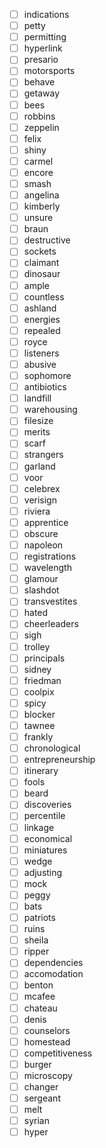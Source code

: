 - [ ] indications
- [ ] petty
- [ ] permitting
- [ ] hyperlink
- [ ] presario
- [ ] motorsports
- [ ] behave
- [ ] getaway
- [ ] bees
- [ ] robbins
- [ ] zeppelin
- [ ] felix
- [ ] shiny
- [ ] carmel
- [ ] encore
- [ ] smash
- [ ] angelina
- [ ] kimberly
- [ ] unsure
- [ ] braun
- [ ] destructive
- [ ] sockets
- [ ] claimant
- [ ] dinosaur
- [ ] ample
- [ ] countless
- [ ] ashland
- [ ] energies
- [ ] repealed
- [ ] royce
- [ ] listeners
- [ ] abusive
- [ ] sophomore
- [ ] antibiotics
- [ ] landfill
- [ ] warehousing
- [ ] filesize
- [ ] merits
- [ ] scarf
- [ ] strangers
- [ ] garland
- [ ] voor
- [ ] celebrex
- [ ] verisign
- [ ] riviera
- [ ] apprentice
- [ ] obscure
- [ ] napoleon
- [ ] registrations
- [ ] wavelength
- [ ] glamour
- [ ] slashdot
- [ ] transvestites
- [ ] hated
- [ ] cheerleaders
- [ ] sigh
- [ ] trolley
- [ ] principals
- [ ] sidney
- [ ] friedman
- [ ] coolpix
- [ ] spicy
- [ ] blocker
- [ ] tawnee
- [ ] frankly
- [ ] chronological
- [ ] entrepreneurship
- [ ] itinerary
- [ ] fools
- [ ] beard
- [ ] discoveries
- [ ] percentile
- [ ] linkage
- [ ] economical
- [ ] miniatures
- [ ] wedge
- [ ] adjusting
- [ ] mock
- [ ] peggy
- [ ] bats
- [ ] patriots
- [ ] ruins
- [ ] sheila
- [ ] ripper
- [ ] dependencies
- [ ] accomodation
- [ ] benton
- [ ] mcafee
- [ ] chateau
- [ ] denis
- [ ] counselors
- [ ] homestead
- [ ] competitiveness
- [ ] burger
- [ ] microscopy
- [ ] changer
- [ ] sergeant
- [ ] melt
- [ ] syrian
- [ ] hyper
